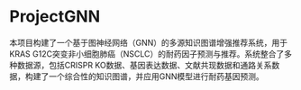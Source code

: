 # ProjectGNN
本项目构建了一个基于图神经网络（GNN）的多源知识图谱增强推荐系统，用于KRAS G12C突变非小细胞肺癌（NSCLC）的耐药因子预测与推荐。系统整合了多种数据源，包括CRISPR KO数据、基因表达数据、文献共现数据和通路关系数据，构建了一个综合性的知识图谱，并应用GNN模型进行耐药基因预测。
